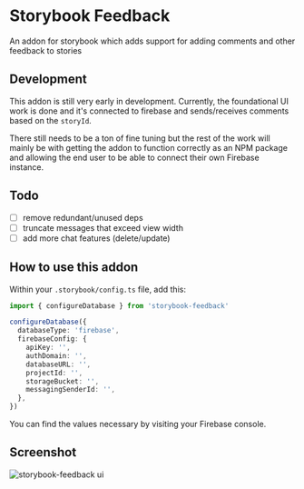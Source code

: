 # Storybook Feedback

An addon for storybook which adds support for adding comments and other feedback to stories

## Development

This addon is still very early in development. Currently, the foundational UI work is done and it's connected to firebase and sends/receives comments based on the `storyId`.

There still needs to be a ton of fine tuning but the rest of the work will mainly be with getting the addon to function correctly as an NPM package and allowing the end user to be able to connect their own Firebase instance.

## Todo

- [ ] remove redundant/unused deps
- [ ] truncate messages that exceed view width
- [ ] add more chat features (delete/update)

## How to use this addon

Within your `.storybook/config.ts` file, add this:

```typescript
import { configureDatabase } from 'storybook-feedback'

configureDatabase({
  databaseType: 'firebase',
  firebaseConfig: {
    apiKey: '',
    authDomain: '',
    databaseURL: '',
    projectId: '',
    storageBucket: '',
    messagingSenderId: '',
  },
})
```

You can find the values necessary by visiting your Firebase console.

## Screenshot

![storybook-feedback ui](https://i.imgur.com/MkaRBT8.png)
